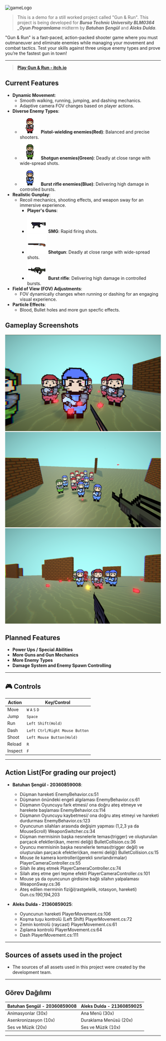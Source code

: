 ![gameLogo](https://img.itch.zone/aW1nLzE4Njk4NTExLnBuZw==/original/syhrON.png)
>This is a demo for a still worked project called "Gun & Run". This project is being developed for ***Bursa Technic University BLM0364 _Oyun Programlama*** midterm by ***Batuhan Şengül*** and ***Aleks Dulda***.

"Gun & Run" is a fast-paced, action-packed shooter game where you must outmaneuver and eliminate enemies while managing your movement and combat tactics. Test your skills against three unique enemy types and prove you’re the fastest gun in town!

---

> **[Play Gun & Run - itch.io](https://bathuchan.itch.io/gun-run)** 

## Current Features
- **Dynamic Movement**: 
  - Smooth walking, running, jumping, and dashing mechanics.
  - Adaptive camera FOV changes based on player actions.
- **Diverse Enemy Types**:
  - ![pistol-enemy](https://github.com/bathuchan/btu-gameprogramming-vize-Gun-and-Run/blob/main/Assets/AllFiles/Textures/pistol-soldier.png) **Pistol-wielding enemies(Red)**: Balanced and precise shooters.
  -  ![shotgun-enemy](https://github.com/bathuchan/btu-gameprogramming-vize-Gun-and-Run/blob/main/Assets/AllFiles/Textures/shotgun_soldier.png) **Shotgun enemies(Green)**: Deadly at close range with wide-spread shots.
  - ![burst-enemy](https://github.com/bathuchan/btu-gameprogramming-vize-Gun-and-Run/blob/main/Assets/AllFiles/Textures/ar-soldier.png)  **Burst rifle enemies(Blue)**: Delivering high damage in controlled bursts.
- **Realistic Gunplay**: 
  - Recoil mechanics, shooting effects, and weapon sway for an immersive experience.
    - **Player's Guns**: 
    -  ![smg](https://github.com/bathuchan/btu-gameprogramming-vize-Gun-and-Run/blob/main/Assets/AllFiles/Textures/smg.png) **SMG**: Rapid firing shots.
    - ![shotgun](https://github.com/bathuchan/btu-gameprogramming-vize-Gun-and-Run/blob/main/Assets/AllFiles/Textures/shotgun_db.png)  **Shotgun**: Deadly at close range with wide-spread shots.
    - ![ar](https://github.com/bathuchan/btu-gameprogramming-vize-Gun-and-Run/blob/main/Assets/AllFiles/Textures/ar.png)  **Burst rifle**: Delivering high damage in controlled bursts.
- **Field of View (FOV) Adjustments**:
  - FOV dynamically changes when running or dashing for an engaging visual experience.
- **Particle Effects**:
  - Blood, Bullet holes and more gun specfic effects.
## Gameplay Screenshots
![ss1](https://github.com/bathuchan/btu-gameprogramming-vize-Gun-and-Run/blob/main/Screenshots/ss1.png)
![ss2](https://github.com/bathuchan/btu-gameprogramming-vize-Gun-and-Run/blob/main/Screenshots/ss2.png)
![ss3](https://github.com/bathuchan/btu-gameprogramming-vize-Gun-and-Run/blob/main/Screenshots/ss3.png)

## Planned Features
- **Power Ups / Special Abilities**
- **More Guns and Gun Mechanics**
- **More Enemy Types**
- **Damage System and Enemy Spawn Controlling**
---

## 🎮 Controls

| Action           | Key/Control        |
|-------------------|--------------------|
| Move             | `W` `A` `S` `D`    |
| Jump             | `Space`            |
| Run              | `Left Shift(Hold)`       |
| Dash             | `Left Ctrl/Right Mouse Button`|
| Shoot            | `Left Mouse Button(Hold)`|
| Reload            | `R`|
| Inspect            | `F`|

---
## Action List(For grading our project)
- **Batuhan Şengül - 20360859008**: 
    - Düşman hareketi EnemyBehavior.cs:51
    - Düşmanın önündeki engeli algılaması EnemyBehavior.cs:61
    - Düşmanın Oyuncuyu fark etmesi/ ona doğru ateş etmeye ve harekete başlaması EnemyBehavior.cs:114
    - Düşmanın Oyuncuyu kaybetmesi/ ona doğru ateş etmeyi ve hareketi durdurması EnemyBehavior.cs:123
    - Oyuncunun silahları arasında değişim yapması (1,2,3 ya da MouseScroll) WeaponSwitcher.cs:34
    - Düşman mermisinin başka nesnelerle teması(trigger) ve oluşturulan parçacık efektleri(kan, mermi deliği) BulletCollision.cs:36
    - Oyuncu mermisinin başka nesnelerle teması(trigger değil) ve oluşturulan parçacık efektleri(kan, mermi deliği) BulletCollision.cs:15
    - Mouse ile kamera kontrolleri(gerekli sınırlandırmalar) PlayerCameraController.cs:55
    - Silah ile ateş etmek PlayerCameraController.cs:74
    - Silah ateş etme geri tepme efekti PlayerCameraController.cs:101
    - Mouse ya da oyuncunun girdisine bağlı silahın yalpalaması WeaponSway.cs:36
    - Ateş edilen merminin fiziği(rastgelelik, rotasyon, hareketi) Gun.cs:190,194,203
        
- **Aleks Dulda - 21360859025**: 
    - Oyuncunun hareketi PlayerMovement.cs:106
    - Koşma tuşu kontrolü (Left Shift) PlayerMovement.cs:72
    - Zemin kontrolü (raycast) PlayerMovement.cs:61
    - Zıplama kontrolü PlayerMovement.cs:64
    - Dash PlayerMovement.cs:111
---

## Sources of assets used in the project
- The sources of all assets used in this project were created by the development team.
  
---

##  Görev Dağılımı

| **Batuhan Şengül - 20360859008** | **Aleks Dulda - 21360859025** |
|-------------------|--------------------|
| Animasyonlar (30x) | Ana Menü (30x) |
| Asenkronizasyon (10x) | Duraklama Menüsü (20x) |
| Ses ve Müzik (20x) | Ses ve Müzik (10x) |

---


